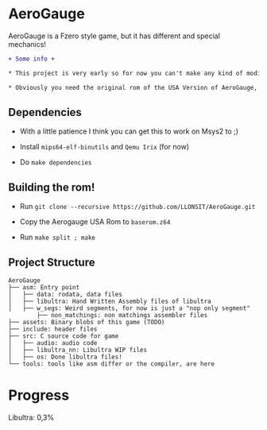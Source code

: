 # AeroGauge
AeroGauge is a Fzero style game, but it has different and special mechanics!



```diff
+ Some info +

* This project is very early so for now you can't make any kind of modification, well maybe I'll focus on it soon ;).

* Obviously you need the original rom of the USA Version of AeroGauge, I am not responsible for which methods you get it.

```

## Dependencies

- With a little patience I think you can get this to work on Msys2 to ;)

- Install ``mips64-elf-binutils`` and ``Qemu Irix`` (for now) 

- Do `make dependencies`

## Building the rom!
- Run ``git clone --recursive https://github.com/LLONSIT/AeroGauge.git``

- Copy the Aerogauge USA Rom to ``baserom.z64``

- Run ``make split ; make``


## Project Structure
	
	AeroGauge 
	├── asm: Entry point 
	│   ├── data: rodata, data files
	│   ├── libultra: Hand Written Assembly files of libultra
	│   ├── w_segs: Weird segments, for now is just a "nop only segment"	    
            ├── non_matchings: non matchings assembler files
	├── assets: Binary blobs of this game (TODO)
	├── include: header files
	├── src: C source code for game
	│   ├── audio: audio code
	│   ├── libultra_nn: Libultra WIP files
	│   ├── os: Done libultra files!
	└── tools: tools like asm differ or the compiler, are here
	
# Progress

Libultra: 0,3%



